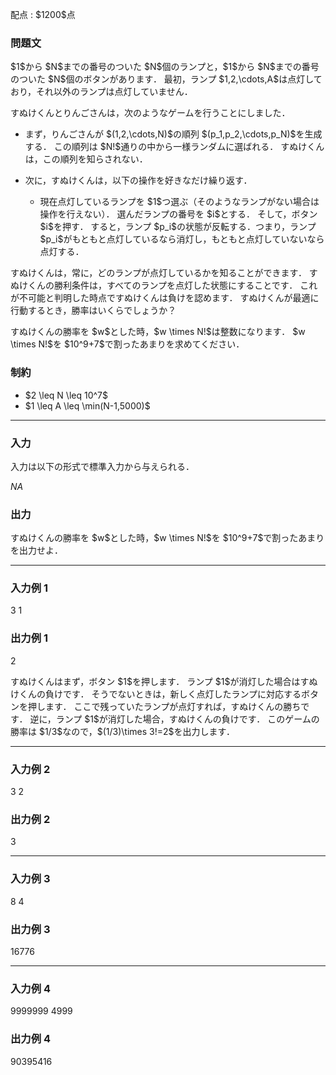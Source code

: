 
<div>

<span>

<span>

<p>
配点 : $1200$点
</p>

<div>

<section>

### **問題文**

<p>
$1$から $N$までの番号のついた $N$個のランプと，$1$から $N$までの番号のついた $N$個のボタンがあります．
最初，ランプ $1,2,\cdots,A$は点灯しており，それ以外のランプは点灯していません．
</p>

<p>
すぬけくんとりんごさんは，次のようなゲームを行うことにしました．
</p>

<ul>

<li>

<p>
まず，りんごさんが $(1,2,\cdots,N)$の順列 $(p_1,p_2,\cdots,p_N)$を生成する．
この順列は $N!$通りの中から一様ランダムに選ばれる．
すぬけくんは，この順列を知らされない．
</p>

</li>

<li>

<p>
次に，すぬけくんは，以下の操作を好きなだけ繰り返す．
</p>

<ul>

<li>
現在点灯しているランプを $1$つ選ぶ（そのようなランプがない場合は操作を行えない）．
選んだランプの番号を $i$とする．
そして，ボタン $i$を押す．
すると，ランプ $p_i$の状態が反転する．つまり，ランプ $p_i$がもともと点灯しているなら消灯し，もともと点灯していないなら点灯する．
</li>

</ul>

</li>

</ul>

<p>
すぬけくんは，常に，どのランプが点灯しているかを知ることができます．
すぬけくんの勝利条件は，すべてのランプを点灯した状態にすることです．
これが不可能と判明した時点ですぬけくんは負けを認めます．
すぬけくんが最適に行動するとき，勝率はいくらでしょうか？
</p>

<p>
すぬけくんの勝率を $w$とした時，$w \times N!$は整数になります．
$w \times N!$を $10^9+7$で割ったあまりを求めてください．
</p>

</section>

</div>

<div>

<section>

### **制約**

<ul>

<li>
$2 \leq N \leq 10^7$
</li>

<li>
$1 \leq A \leq \min(N-1,5000)$
</li>

</ul>

</section>

</div>

---

<div>

<div>

<section>

### **入力**

<p>
入力は以下の形式で標準入力から与えられる．
</p>

<div>

$N$$A$
</div>

</section>

</div>

<div>

<section>

### **出力**

<p>
すぬけくんの勝率を $w$とした時，$w \times N!$を $10^9+7$で割ったあまりを出力せよ．
</p>

</section>

</div>

</div>

---

<div>

<section>

### **入力例 1**

<div>

3 1

</div>

</section>

</div>

<div>

<section>

### **出力例 1**

<div>

2

</div>

<p>
すぬけくんはまず，ボタン $1$を押します．
ランプ $1$が消灯した場合はすぬけくんの負けです．
そうでないときは，新しく点灯したランプに対応するボタンを押します．
ここで残っていたランプが点灯すれば，すぬけくんの勝ちです．
逆に，ランプ $1$が消灯した場合，すぬけくんの負けです．
このゲームの勝率は $1/3$なので，$(1/3)\times 3!=2$を出力します．
</p>

</section>

</div>

---

<div>

<section>

### **入力例 2**

<div>

3 2

</div>

</section>

</div>

<div>

<section>

### **出力例 2**

<div>

3

</div>

</section>

</div>

---

<div>

<section>

### **入力例 3**

<div>

8 4

</div>

</section>

</div>

<div>

<section>

### **出力例 3**

<div>

16776

</div>

</section>

</div>

---

<div>

<section>

### **入力例 4**

<div>

9999999 4999

</div>

</section>

</div>

<div>

<section>

### **出力例 4**

<div>

90395416

</div>

</section>

</div>

</span>

</span>

</div>
